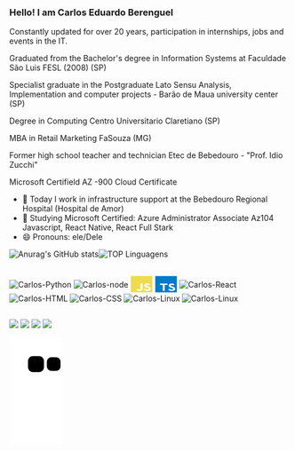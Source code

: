 

### Hello! I am Carlos Eduardo Berenguel

Constantly updated for over 20 years,
participation in internships, jobs and events in the IT.

Graduated from the Bachelor's degree in Information Systems at Faculdade São Luis FESL (2008) (SP) <br>
<p>
Specialist graduate in the Postgraduate Lato Sensu Analysis, Implementation and computer projects - Barão de Maua university center (SP) <br>
<p>
Degree in Computing Centro Universitario Claretiano (SP) <br>
<p>
MBA in Retail Marketing FaSouza (MG) <br>
<p>
Former high school teacher and technician Etec de Bebedouro - "Prof. Idio Zucchi"
</p>

Microsoft Certifield AZ -900 Cloud Certificate

- 🔭 Today I work in infrastructure support at the Bebedouro Regional Hospital (Hospital de Amor)
- 🌱 Studying Microsoft Certified: Azure Administrator Associate Az104 Javascript, React Native, React Full Stark 
- 😄 Pronouns: ele/Dele

![Anurag's GitHub stats](https://github-readme-stats.vercel.app/api?username=carloseberenguel&show_icons=true&theme=dark)![TOP Linguagens](https://github-readme-stats.vercel.app/api/top-langs/?username=carloseberenguel&layout=compact&theme=dracula)

<div style="display: inline_block"><br>
   <img align="center" alt="Carlos-Python" height="30" width="40" src="https://cdn.jsdelivr.net/gh/devicons/devicon@latest/icons/azure/azure-original.svg" />
  <img align="center" alt="Carlos-node" height="30" width="40" src="https://cdn.jsdelivr.net/gh/devicons/devicon@latest/icons/nodejs/nodejs-plain-wordmark.svg"/>
  <img align="center" alt="Carlos-Js" height="30" width="40" src="https://raw.githubusercontent.com/devicons/devicon/master/icons/javascript/javascript-plain.svg">
  <img align="center" alt="Carlos-Ts" height="30" width="40" src="https://raw.githubusercontent.com/devicons/devicon/master/icons/typescript/typescript-plain.svg">
  <img align="center" alt="Carlos-React" height="30" width="40" src="https://cdn.jsdelivr.net/gh/devicons/devicon@latest/icons/react/react-original.svg"> 
  <img align="center" alt="Carlos-HTML" height="30" width="40" src="https://cdn.jsdelivr.net/gh/devicons/devicon@latest/icons/html5/html5-original.svg">
  <img align="center" alt="Carlos-CSS" height="30" width="40" src="https://cdn.jsdelivr.net/gh/devicons/devicon@latest/icons/css3/css3-original.svg">
  <img align="center" alt="Carlos-Linux" height="30" width="40" src="https://cdn.jsdelivr.net/gh/devicons/devicon@latest/icons/linux/linux-original.svg">
   <img align="center" alt="Carlos-Linux" height="30" width="40" src="https://cdn.jsdelivr.net/gh/devicons/devicon@latest/icons/powershell/powershell-original.svg">
  
   
          
  
          
</div>
 
 ##

<div> 
  <a href="https://instagram.com/carlosenx" target="_blank"><img src="https://img.shields.io/badge/-Instagram-%23E4405F?style=for-the-badge&logo=instagram&logoColor=white" target="_blank"></a>
 <a href="https://discord.gg/wagxzStdcR" target="_blank"><img src="https://img.shields.io/badge/Discord-7289DA?style=for-the-badge&logo=discord&logoColor=white" target="_blank"></a> 
  <a href = "mailto:carloseberenguel@outlook.com"><img src="https://img.shields.io/badge/-Gmail-%23333?style=for-the-badge&logo=gmail&logoColor=white" target="_blank"></a>
  <a href="https://www.linkedin.com/in/carlos-eduardo-berenguel-9b06ab22/" target="_blank"><img src="https://img.shields.io/badge/-LinkedIn-%230077B5?style=for-the-badge&logo=linkedin&logoColor=white" target="_blank"></a> 
</div>

</div>


</div>

 ![Snake animation](https://github.com/carloseberenguel/carloseberenguel/blob/output/github-contribution-grid-snake.svg)

<div align="right"> 

